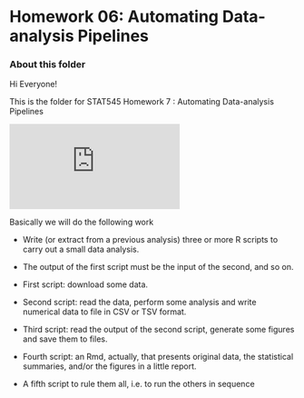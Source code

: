 Homework 06: Automating Data-analysis Pipelines
=====================

### About this folder
Hi Everyone!

This is the folder for STAT545 Homework 7 : Automating Data-analysis Pipelines


![Direct Link to the File](https://github.com/arthursunbao/STAT545-Homework/blob/master/hw06/Data_wrangling_wrap_up.md "Direct Link to the File")

Basically we will do the following work

- Write (or extract from a previous analysis) three or more R scripts to carry out a small data analysis.

- The output of the first script must be the input of the second, and so on.

- First script: download some data.

- Second script: read the data, perform some analysis and write numerical data to file in CSV or TSV format.

- Third script: read the output of the second script, generate some figures and save them to files.

- Fourth script: an Rmd, actually, that presents original data, the statistical summaries, and/or the figures in a little report.

- A fifth script to rule them all, i.e. to run the others in sequence
